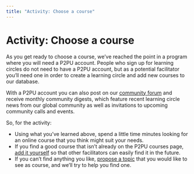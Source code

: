 ```yaml
---
title: "Activity: Choose a course"
---
```

# Activity: Choose a course

As you get ready to choose a course, we’ve reached the point in a program where you will need a P2PU account. People who sign up for learning circles do not need to have a P2PU account, but as a potential facilitator you’ll need one in order to create a learning circle and add new courses to our database.

With a P2PU account you can also post on our [community forum](https://community.p2pu.org/) and receive monthly community digests, which feature recent learning circle news from our global community as well as invitations to upcoming community calls and events.

So, for the activity:
- Using what you’ve learned above, spend a little time minutes looking for an online course that you think might suit your needs.
- If you find a good course that isn’t already on the P2PU courses page, [add it yourself](https://learningcircles.p2pu.org/en/course/create/) so that other facilitators can easily find it in the future. 
- If you can’t find anything you like, [propose a topic](https://community.p2pu.org/t/what-topics-are-missing/2786) that you would like to see as course, and we’ll try to help you find one.


